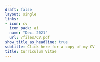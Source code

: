 ```yaml
---
draft: false
layout: single
links:
- icon: cv
  icon_pack: ai
  name: "Dec. 2021"
  url: /files/CV.pdf
show_title_as_headline: true
subtitle: Click here for a copy of my CV
title: Curriculum Vitae
---
```


